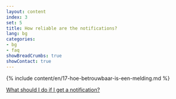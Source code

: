 ```yaml
---
layout: content
index: 3
set: 5 
title: How reliable are the notifications?
lang: bg
categories:
- bg
- faq
showBreadCrumbs: true
showContact: true
---
```

{% include content/en/17-hoe-betrouwbaar-is-een-melding.md %}

[What should I do if I get a notification?](/bg/faq/3-wat-als/)
